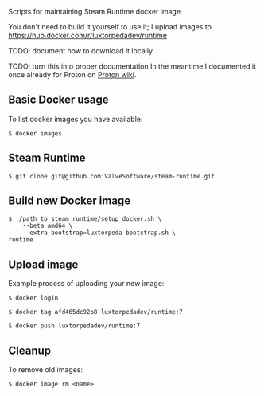 Scripts for maintaining Steam Runtime docker image

You don't need to build it yourself to use it; I upload images to
https://hub.docker.com/r/luxtorpedadev/runtime

TODO: document how to download it locally

TODO: turn this into proper documentation
In the meantime I documented it once already for Proton on
[Proton wiki](https://github.com/ValveSoftware/Proton/wiki/Build-instructions-(Fedora)).


## Basic Docker usage

To list docker images you have available:

    $ docker images

## Steam Runtime

    $ git clone git@github.com:ValveSoftware/steam-runtime.git

## Build new Docker image

    $ ./path_to_steam_runtime/setup_docker.sh \
        --beta amd64 \
        --extra-bootstrap=luxtorpeda-bootstrap.sh \
	runtime

## Upload image

Example process of uploading your new image:

    $ docker login

    $ docker tag afd465dc92b8 luxtorpedadev/runtime:7

    $ docker push luxtorpedadev/runtime:7


## Cleanup

To remove old images:

    $ docker image rm <name>
